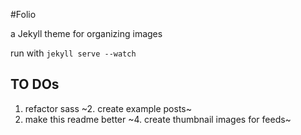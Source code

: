 #Folio

a Jekyll theme for organizing images

run with `jekyll serve --watch`


TO DOs
---

1. refactor sass
~2. create example posts~
3. make this readme better
~4. create thumbnail images for feeds~